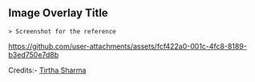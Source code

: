 ## Image Overlay Title

    > Screenshot for the reference

https://github.com/user-attachments/assets/fcf422a0-001c-4fc8-8189-b3ed750e7d8b


Credits:- [Tirtha Sharma](https://github.com/genze121 "Tirtha Sharma")
